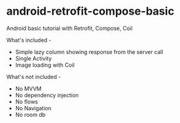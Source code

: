 # android-retrofit-compose-basic
Android basic tutorial with Retrofit, Compose, Coil

What's included -

- Simple lazy column showing response from the server call
- Single Activity
- Image loading with Coil

What's not included -

- No MVVM
- No dependency injection
- No flows
- No Navigation
- No room db
